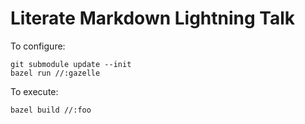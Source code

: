 # Literate Markdown Lightning Talk

To configure:

```
git submodule update --init
bazel run //:gazelle
```

To execute:

```
bazel build //:foo
```
